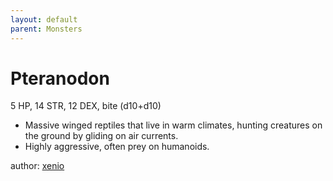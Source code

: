 ```yaml
---
layout: default
parent: Monsters
---
```

# Pteranodon
5 HP, 14 STR, 12 DEX, bite (d10+d10)
- Massive winged reptiles that live in warm climates, hunting creatures on the ground by gliding on air currents.
- Highly aggressive, often prey on humanoids.

author: [xenio](https://xenioinabottle.blogspot.com)

